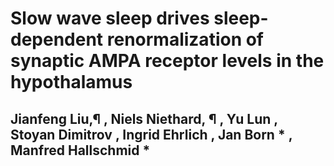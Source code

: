 # Slow wave sleep drives sleep-dependent renormalization of synaptic AMPA receptor levels in the hypothalamus
## Jianfeng Liu,¶ , Niels Niethard, ¶ , Yu Lun , Stoyan Dimitrov , Ingrid Ehrlich , Jan Born * , Manfred Hallschmid *
